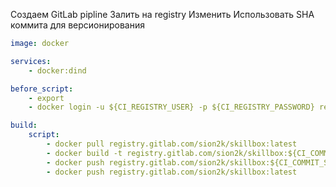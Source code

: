 Создаем GitLab pipline
Залить на registry
Изменить 
Использовать SHA коммита для версионирования

```yaml
image: docker

services:
	- docker:dind

before_script:
	- export
	- docker login -u ${CI_REGISTRY_USER} -p ${CI_REGISTRY_PASSWORD} registry.gitlab.com

build:
	script:
		- docker pull registry.gitlab.com/sion2k/skillbox:latest 
		- docker build -t registry.gitlab.com/sion2k/skillbox:${CI_COMMIT_SHORT_SHA} .
		- docker push registry.gitlab.com/sion2k/skillbox:${CI_COMMIT_SHORT_SHA}
		- docker push registry.gitlab.com/sion2k/skillbox:latest
```